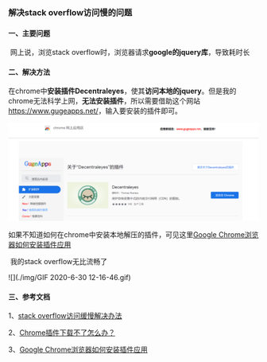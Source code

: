 ### 解决stack overflow访问慢的问题

#### 一、主要问题

​		网上说，浏览stack overflow时，浏览器请求**google的jquery库**，导致耗时长

#### 二、解决方法

​		在chrome中**安装插件Decentraleyes**，使其**访问本地的jquery**。但是我的chrome无法科学上网，**无法安装插件**，所以需要借助这个网站<https://www.gugeapps.net/>，输入要安装的插件即可。

![](./img/Snipaste_2020-06-30_12-08-18.png)

如果不知道如何在chrome中安装本地解压的插件，可见这里[Google Chrome浏览器如何安装插件应用](https://www.gugeapps.net/doc/archives/92)

​		我的stack overflow无比流畅了

![](./img/GIF 2020-6-30 12-16-46.gif)

#### 三、参考文档

1、[stack overflow访问缓慢解决办法](https://zhuanlan.zhihu.com/p/97579389)

2、[Chrome插件下载不了怎么办？](https://www.zhihu.com/question/26078369/answer/32062616)

3、[Google Chrome浏览器如何安装插件应用](https://www.gugeapps.net/doc/archives/92)